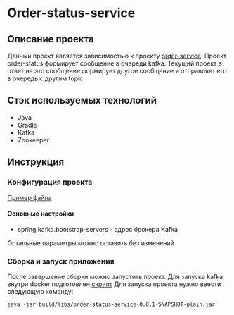 # Order-status-service

## Описание проекта
Данный проект является зависимостью к проекту [order-service](https://github.com/i-kravchenko/order-service).
Проект order-status формирует сообщение в очереди kafka. Текущий проект в ответ на это сообщение формирует другое сообщение и отправляет его в очередь с другим topic

## Стэк используемых технологий
* Java
* Gradle
* Kafka
* Zookeeper

## Инструкция
### Конфигурация проекта
[Пример файла](src/main/resources/application.yaml)
#### Основные настройки
* spring.kafka.bootstrap-servers - адрес брокера Kafka

Остальные параметры можно оставить без изменений

### Сборка и запуск приложения
После завершение сборки можно запустить проект.
Для запуска kafka внутри docker подготовлен [скрипт](https://github.com/i-kravchenko/order-service/blob/master/docker/docker-start.cmd)
Для запуска проекта нужно ввести следующую команду:
````shell
java -jar build/libs/order-status-service-0.0.1-SNAPSHOT-plain.jar
````
